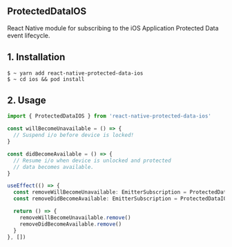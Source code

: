 ## ProtectedDataIOS

React Native module for subscribing to the iOS Application Protected Data event lifecycle.


## 1. Installation
```
$ ~ yarn add react-native-protected-data-ios
$ ~ cd ios && pod install
```

## 2. Usage
```ts
import { ProtectedDataIOS } from 'react-native-protected-data-ios'

const willBecomeUnavailable = () => {
  // Suspend i/o before device is locked!
}

const didBecomeAvailable = () => {
  // Resume i/o when device is unlocked and protected 
  // data becomes available.
}

useEffect(() => {
  const removeWillBecomeUnavailable: EmitterSubscription = ProtectedDataIOS.addListener('willBecomeUnavailable', willBecomeUnavailable)
  const removeDidBecomeAvailable: EmitterSubscription = ProtectedDataIOS.addListener('didBecomeAvailable', didBecomeAvailable)

  return () => {
    removeWillBecomeUnavailable.remove()
    removeDidBecomeAvailable.remove()
  }
}, [])

```

